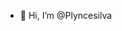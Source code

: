 - 👋 Hi, I’m @Plyncesilva

<!---
Plyncesilva/Plyncesilva is a ✨ special ✨ repository because its `README.md` (this file) appears on your GitHub profile.
You can click the Preview link to take a look at your changes.
--->
